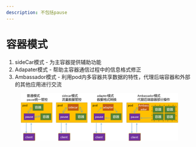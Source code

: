 ```yaml
---
description: 不包括pause
---
```


# 容器模式

1. sideCar模式 - 为主容器提供辅助功能&#x20;
2. Adapater模式 - 帮助主容器通信过程中的信息格式修正&#x20;
3. Ambassador模式 - 利用pod内多容器共享数据的特性，代理后端容器和外部的其他应用进行交流

<figure><img src="../../../../../.gitbook/assets/image (3) (1) (1) (1) (1) (1) (1) (1) (1) (1) (1) (1) (1) (1).png" alt=""><figcaption></figcaption></figure>
